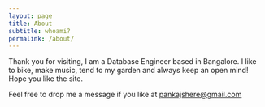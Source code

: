 ```yaml
---
layout: page
title: About
subtitle: whoami?
permalink: /about/
---
```


Thank you for visiting, I am a Database Engineer based in Bangalore. I like to bike, make music, tend to my garden and always keep an open mind! Hope you like the site. 

Feel free to drop me a message if you like at pankajshere@gmail.com